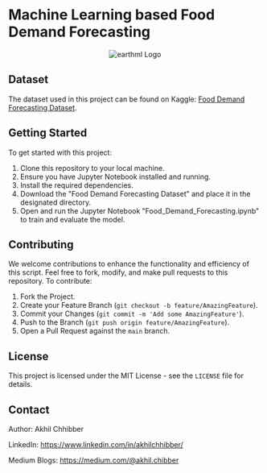 # Machine Learning based Food Demand Forecasting
<p align="center">
  <img src="https://github.com/akhilchibber/Food-Demand-Forecasting/blob/main/Food.png?raw=true" alt="earthml Logo">
</p>

## Dataset
The dataset used in this project can be found on Kaggle: [Food Demand Forecasting Dataset](https://www.kaggle.com/datasets/kannanaikkal/food-demand-forecasting/data). 

## Getting Started
To get started with this project:

1. Clone this repository to your local machine.
2. Ensure you have Jupyter Notebook installed and running.
3. Install the required dependencies.
4. Download the "Food Demand Forecasting Dataset" and place it in the designated directory.
5. Open and run the Jupyter Notebook "Food_Demand_Forecasting.ipynb" to train and evaluate the model.

## Contributing
We welcome contributions to enhance the functionality and efficiency of this script. Feel free to fork, modify, and make pull requests to this repository. To contribute:

1. Fork the Project.
2. Create your Feature Branch (`git checkout -b feature/AmazingFeature`).
3. Commit your Changes (`git commit -m 'Add some AmazingFeature'`).
4. Push to the Branch (`git push origin feature/AmazingFeature`).
5. Open a Pull Request against the `main` branch.

## License

This project is licensed under the MIT License - see the `LICENSE` file for details.

## Contact

Author: Akhil Chhibber

LinkedIn: https://www.linkedin.com/in/akhilchhibber/

Medium Blogs: https://medium.com/@akhil.chibber
